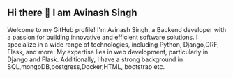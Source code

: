 ## Hi there 👋 I am Avinash Singh


<!--
**avinashsingh518/avinashsingh518** is a ✨ _special_ ✨ repository because its `README.md` (this file) appears on your GitHub profile.

Here are some ideas to get you started:

- 🔭 I’m currently working on ...
- 🌱 I’m currently learning ...
- 👯 I’m looking to collaborate on ...
- 🤔 I’m looking for help with ...
- 💬 Ask me about ...
- 📫 How to reach me: ...
- 😄 Pronouns: ...
- ⚡ Fun fact: ...
-->
Welcome to my GitHub profile! I'm Avinash Singh, a Backend developer with a passion for building innovative and efficient software solutions. I specialize in a wide range of technologies, including Python, Django,DRF, Flask, and more. My expertise lies in web development, particularly in Django and Flask. Additionally, I have a strong background in SQL,mongoDB,postgress,Docker,HTML, bootstrap etc.

